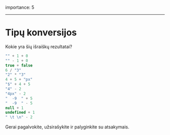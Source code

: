 importance: 5

---

# Tipų konversijos

Kokie yra šių išraiškų rezultatai?

```js no-beautify
"" + 1 + 0
"" - 1 + 0
true + false
6 / "3"
"2" * "3"
4 + 5 + "px"
"$" + 4 + 5
"4" - 2
"4px" - 2
"  -9  " + 5
"  -9  " - 5
null + 1
undefined + 1
" \t \n" - 2
```

Gerai pagalvokite, užsirašykite ir palyginkite su atsakymais.  
